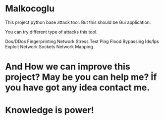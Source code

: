 # Malkocoglu
This project python base attack tool. But this should be Gui application. 

You can try different type of attacks this tool.

Dos/DDos
Fingerprinting
Network Stress Test
Ping Flood
Bypassing İds/İps
Exploit Network Sockets
Network Mapping 



# And How we can improve this project? May be you can help me? İf you have got any idea contact me. 

# Knowledge is power!
